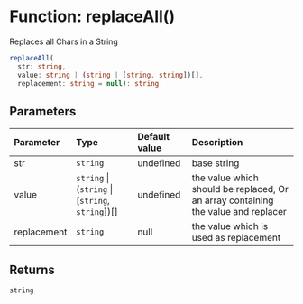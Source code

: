 # Function: replaceAll()

Replaces all Chars in a String

```ts
replaceAll(
  str: string,
  value: string | (string | [string, string])[],
  replacement: string = null): string
```

## Parameters

| Parameter   | Type                                             | Default value | Description                                                                       |
| :---------- | :----------------------------------------------- | :------------ | :-------------------------------------------------------------------------------- |
| str         | `string`                                         | undefined     | base string                                                                       |
| value       | `string` \| (`string` \| [`string`, `string`])[] | undefined     | the value which should be replaced, Or an array containing the value and replacer |
| replacement | `string`                                         | null          | the value which is used as replacement                                            |

## Returns

`string`
